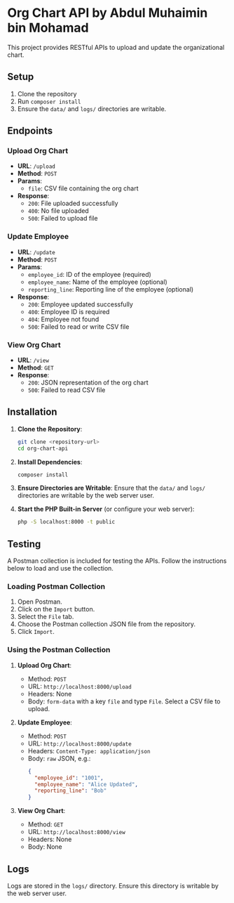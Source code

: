 # Org Chart API by Abdul Muhaimin bin Mohamad

This project provides RESTful APIs to upload and update the organizational chart.

## Setup

1. Clone the repository
2. Run `composer install`
3. Ensure the `data/` and `logs/` directories are writable.

## Endpoints

### Upload Org Chart

- **URL**: `/upload`
- **Method**: `POST`
- **Params**: 
  - `file`: CSV file containing the org chart
- **Response**: 
  - `200`: File uploaded successfully
  - `400`: No file uploaded
  - `500`: Failed to upload file

### Update Employee

- **URL**: `/update`
- **Method**: `POST`
- **Params**: 
  - `employee_id`: ID of the employee (required)
  - `employee_name`: Name of the employee (optional)
  - `reporting_line`: Reporting line of the employee (optional)
- **Response**: 
  - `200`: Employee updated successfully
  - `400`: Employee ID is required
  - `404`: Employee not found
  - `500`: Failed to read or write CSV file

### View Org Chart

- **URL**: `/view`
- **Method**: `GET`
- **Response**: 
  - `200`: JSON representation of the org chart
  - `500`: Failed to read CSV file

## Installation

1. **Clone the Repository**:
    ```bash
    git clone <repository-url>
    cd org-chart-api
    ```

2. **Install Dependencies**:
    ```bash
    composer install
    ```

3. **Ensure Directories are Writable**:
    Ensure that the `data/` and `logs/` directories are writable by the web server user.

4. **Start the PHP Built-in Server** (or configure your web server):
    ```bash
    php -S localhost:8000 -t public
    ```

## Testing

A Postman collection is included for testing the APIs. Follow the instructions below to load and use the collection.

### Loading Postman Collection

1. Open Postman.
2. Click on the `Import` button.
3. Select the `File` tab.
4. Choose the Postman collection JSON file from the repository.
5. Click `Import`.

### Using the Postman Collection

1. **Upload Org Chart**:
    - Method: `POST`
    - URL: `http://localhost:8000/upload`
    - Headers: None
    - Body: `form-data` with a key `file` and type `File`. Select a CSV file to upload.

2. **Update Employee**:
    - Method: `POST`
    - URL: `http://localhost:8000/update`
    - Headers: `Content-Type: application/json`
    - Body: `raw` JSON, e.g.:
      ```json
      {
        "employee_id": "1001",
        "employee_name": "Alice Updated",
        "reporting_line": "Bob"
      }
      ```

3. **View Org Chart**:
    - Method: `GET`
    - URL: `http://localhost:8000/view`
    - Headers: None
    - Body: None

## Logs

Logs are stored in the `logs/` directory. Ensure this directory is writable by the web server user.
